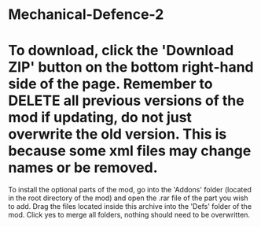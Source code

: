 Mechanical-Defence-2
====================
To download, click the 'Download ZIP' button on the bottom right-hand side of the page. Remember to DELETE all previous
versions of the mod if updating, do not just overwrite the old version. This is because some xml files may change names
or be removed.
====================
To install the optional parts of the mod, go into the 'Addons' folder (located in the root directory of the mod) and
open the .rar file of the part you wish to add. Drag the files located inside this archive into the 'Defs' folder of the
mod. Click yes to merge all folders, nothing should need to be overwritten.
